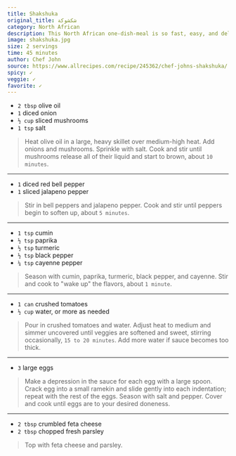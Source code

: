 ```yaml
---
title: Shakshuka
original_title: شكشوكة‎
category: North African
description: This North African one-dish-meal is so fast, easy, and delicious. Be sure to cook your sauce until the veggies are nice and soft and sweet. Once the eggs go in, you can finish covered on the stove, or just pop the pan into a hot oven until they cook to your liking.
image: shakshuka.jpg
size: 2 servings
time: 45 minutes
author: Chef John
source: https://www.allrecipes.com/recipe/245362/chef-johns-shakshuka/
spicy: ✓
veggie: ✓
favorite: ✓
---
```


* `2 tbsp` olive oil
* `1` diced onion
* `½ cup` sliced mushrooms
* `1 tsp` salt

> Heat olive oil in a large, heavy skillet over medium-high heat. Add onions and mushrooms. Sprinkle with salt. Cook and stir until mushrooms release all of their liquid and start to brown, about `10 minutes`.

---

* `1` diced red bell pepper
* `1` sliced jalapeno pepper

> Stir in bell peppers and jalapeno pepper. Cook and stir until peppers begin to soften up, about `5 minutes`.

---

* `1 tsp` cumin
* `½ tsp` paprika
* `½ tsp` turmeric
* `½ tsp` black pepper
* `¼ tsp` cayenne pepper


> Season with cumin, paprika, turmeric, black pepper, and cayenne. Stir and cook to "wake up" the flavors, about `1 minute`. 

---

* `1 can` crushed tomatoes
* `½ cup` water, or more as needed

> Pour in crushed tomatoes and water. Adjust heat to medium and simmer uncovered until veggies are softened and sweet, stirring occasionally, `15 to 20 minutes`. Add more water if sauce becomes too thick.

---

* `3` large eggs

> Make a depression in the sauce for each egg with a large spoon. Crack egg into a small ramekin and slide gently into each indentation; repeat with the rest of the eggs. Season with salt and pepper. Cover and cook until eggs are to your desired doneness.

---

* `2 tbsp` crumbled feta cheese
* `2 tbsp` chopped fresh parsley


> Top with feta cheese and parsley.
